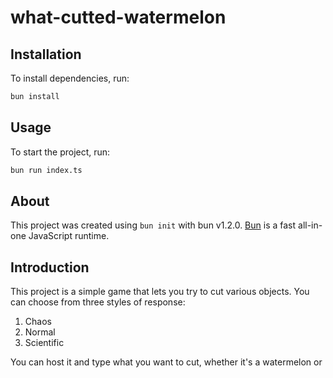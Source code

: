 # what-cutted-watermelon

## Installation

To install dependencies, run:

```bash
bun install
```

## Usage

To start the project, run:

```bash
bun run index.ts
```

## About

This project was created using `bun init` with bun v1.2.0. [Bun](https://bun.sh) is a fast all-in-one JavaScript runtime.

## Introduction

This project is a simple game that lets you try to cut various objects. You can choose from three styles of response:

1. Chaos
2. Normal
3. Scientific

You can host it and type what you want to cut, whether it's a watermelon or